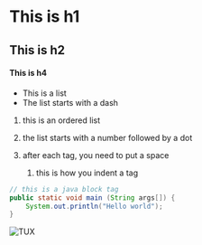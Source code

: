 # This is h1
## This is h2
#### This is h4

- This is a list
- The list starts with a dash

1. this is an ordered list
2. the list starts with a number followed by a dot
3. after each tag, you need to put a space

    1. this is how you indent a tag

``` Java
// this is a java block tag
public static void main (String args[]) {
    System.out.println("Hello world");
}
```
![TUX](.\TUX.jpg)

